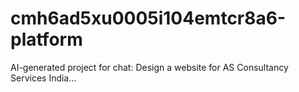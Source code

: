 # cmh6ad5xu0005i104emtcr8a6-platform
AI-generated project for chat: Design a website for AS Consultancy Services India...
